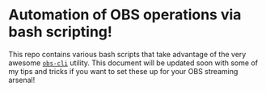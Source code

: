 # Automation of OBS operations via bash scripting!

This repo contains various bash scripts that take advantage of the very awesome [`obs-cli`](https://github.com/Wimpressive-Snaps/obs-cli-snap) utility. This document will be updated soon with some of my tips and tricks if you want to set these up for your OBS streaming arsenal!
